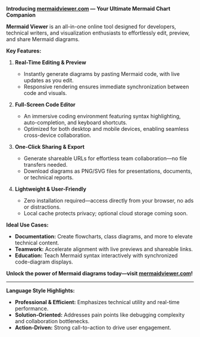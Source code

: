 **Introducing [mermaidviewer.com](https://mermaidviewer.com) — Your Ultimate Mermaid Chart Companion**

**Mermaid Viewer** is an all-in-one online tool designed for developers, technical writers, and visualization enthusiasts to effortlessly edit, preview, and share Mermaid diagrams.

**Key Features:**
1. **Real-Time Editing & Preview**
   - Instantly generate diagrams by pasting Mermaid code, with live updates as you edit.
   - Responsive rendering ensures immediate synchronization between code and visuals.

2. **Full-Screen Code Editor**
   - An immersive coding environment featuring syntax highlighting, auto-completion, and keyboard shortcuts.
   - Optimized for both desktop and mobile devices, enabling seamless cross-device collaboration.

3. **One-Click Sharing & Export**
   - Generate shareable URLs for effortless team collaboration—no file transfers needed.
   - Download diagrams as PNG/SVG files for presentations, documents, or technical reports.

4. **Lightweight & User-Friendly**
   - Zero installation required—access directly from your browser, no ads or distractions.
   - Local cache protects privacy; optional cloud storage coming soon.

**Ideal Use Cases:**
- **Documentation:** Create flowcharts, class diagrams, and more to elevate technical content.
- **Teamwork:** Accelerate alignment with live previews and shareable links.
- **Education:** Teach Mermaid syntax interactively with synchronized code-diagram displays.

**Unlock the power of Mermaid diagrams today—visit [mermaidviewer.com](https://mermaidviewer.com)!**

---

**Language Style Highlights:**
- **Professional & Efficient:** Emphasizes technical utility and real-time performance.
- **Solution-Oriented:** Addresses pain points like debugging complexity and collaboration bottlenecks.
- **Action-Driven:** Strong call-to-action to drive user engagement.